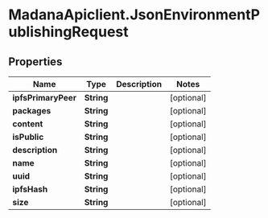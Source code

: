 # MadanaApiclient.JsonEnvironmentPublishingRequest

## Properties

Name | Type | Description | Notes
------------ | ------------- | ------------- | -------------
**ipfsPrimaryPeer** | **String** |  | [optional] 
**packages** | **String** |  | [optional] 
**content** | **String** |  | [optional] 
**isPublic** | **String** |  | [optional] 
**description** | **String** |  | [optional] 
**name** | **String** |  | [optional] 
**uuid** | **String** |  | [optional] 
**ipfsHash** | **String** |  | [optional] 
**size** | **String** |  | [optional] 


